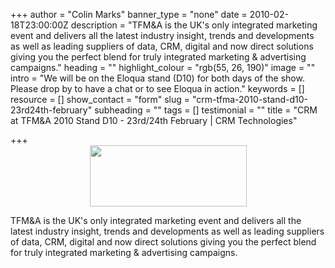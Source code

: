 +++
author = "Colin Marks"
banner_type = "none"
date = 2010-02-18T23:00:00Z
description = "TFM&A is the UK's only integrated marketing event and delivers all the latest industry insight, trends and developments as well as leading suppliers of data, CRM, digital and now direct solutions giving you the perfect blend for truly integrated marketing & advertising campaigns."
heading = ""
highlight_colour = "rgb(55, 26, 190)"
image = ""
intro = "We will be on the Eloqua stand (D10) for both days of the show. Please drop by to have a chat or to see Eloqua in action."
keywords = []
resource = []
show_contact = "form"
slug = "crm-tfma-2010-stand-d10-23rd24th-february"
subheading = ""
tags = []
testimonial = ""
title = "CRM at TFM&A 2010 Stand D10 - 23rd/24th February | CRM Technologies"

+++
<img style="display: block; margin-left: auto; margin-right: auto; padding-botton: 10px;" src="https://crmtdigital.com/sites/default/files/tfma_logo.png" alt="" width="251" height="98">

TFM&A is the UK's only integrated marketing event and delivers all the latest industry insight, trends and developments as well as leading suppliers of data, CRM, digital and now direct solutions giving you the perfect blend for truly integrated marketing & advertising campaigns.